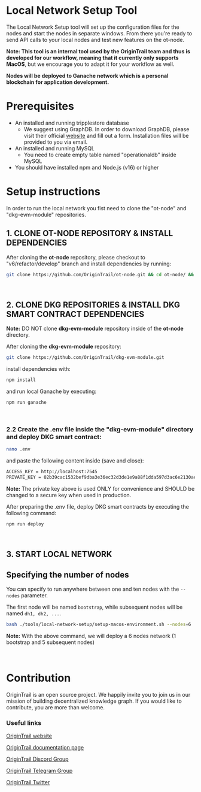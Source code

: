 Local Network Setup Tool
========================

The Local Network Setup tool will  set up the configuration files for the nodes and start the nodes in separate windows.
From there you're ready to send API calls to your local nodes and test new features on the ot-node.<br/>


**Note: This tool is an internal tool used by the OriginTrail team and thus is developed for our workflow, meaning that it currently only supports MacOS**, but we encourage you to adapt it for your workflow as well.

**Nodes will be deployed to Ganache network which is a personal blockchain for application development.**



Prerequisites
=============


* An installed and running tripplestore database
  * We suggest using GraphDB. In order to download GraphDB, please visit their official [website](https://graphdb.ontotext.com/) and fill out a form. Installation files will be provided to you via email.
* An installed and running MySQL 
  * You need to create empty table named "operationaldb" inside MySQL
* You should have installed npm and Node.js (v16) or higher


# Setup instructions

In order to run the local network you fist need to clone the "ot-node" and "dkg-evm-module" repositories.
<br/>

## 1. CLONE OT-NODE REPOSITORY & INSTALL DEPENDENCIES
After cloning the **ot-node** repository, please checkout to "v6/refactor/develop" branch and install dependencies by running:
```bash
git clone https://github.com/OriginTrail/ot-node.git && cd ot-node/ && git checkout v6/refactor/develop && npm install
```
<br/>

## 2. CLONE DKG REPOSITORIES & INSTALL DKG SMART CONTRACT DEPENDENCIES
**Note:** DO NOT clone **dkg-evm-module** repository inside of the **ot-node** directory. 

After cloning the **dkg-evm-module** repository:
```bash
git clone https://github.com/OriginTrail/dkg-evm-module.git
```

install dependencies with:
```bash
npm install
```

and run local Ganache by executing:
```bash
npm run ganache
```
<br/>


### 2.2 Create the .env file inside the "dkg-evm-module" directory and deploy DKG smart contract:
```bash
nano .env
```
and paste the following content inside (save and close):
```bash
ACCESS_KEY = http://localhost:7545 
PRIVATE_KEY = 02b39cac1532bef9dba3e36ec32d3de1e9a88f1dda597d3ac6e2130aed9adc4e
```
**Note:** The private key above is used ONLY for convenience and SHOULD be changed to a secure key when used in production. 

After preparing the .env file, deploy DKG smart contracts by executing the following command:
```bash
npm run deploy 
```
<br/>

## 3. START LOCAL NETWORK

## Specifying the number of nodes
You can specify to run anywhere between one and ten nodes with the `--nodes` parameter.

The first node will be named `bootstrap`, while subsequent nodes will be named `dh1, dh2, ...`. <br/>

```bash
bash ./tools/local-network-setup/setup-macos-environment.sh --nodes=6
```
**Note:** With the above command, we will deploy a 6 nodes network (1 bootstrap and 5 subsequent nodes)<br/>

<br/>

Contribution
============

OriginTrail is an open source project. We happily invite you to join us in our mission of building decentralized knowledge graph. If you would like to contribute, you are more than welcome.


### Useful links


[OriginTrail website](https://origintrail.io)

[OriginTrail documentation page](http://docs.origintrail.io)

[OriginTrail Discord Group](https://discordapp.com/invite/FCgYk2S)

[OriginTrail Telegram Group](https://t.me/origintrail)

[OriginTrail Twitter](https://twitter.com/origin_trail)

